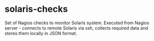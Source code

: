 # solaris-checks

Set of Nagios checks to monitor Solaris system. Executed from Nagios server - connects to remote Solaris via ssh, collects required data and stores them locally in JSON format.

